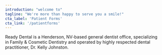 ```yaml
---
introduction: "welcome to"
tagline: "We're more than happy to serve you a smile!"
cta_label: 'Patient Forms'
cta_link: '/patientforms'
---
```


Ready Dental is a Henderson, NV-based general dentist office, specializing in Family & Cosmetic Dentistry and operated by highly respected dental practitioner, Dr. Kelly Johnston.